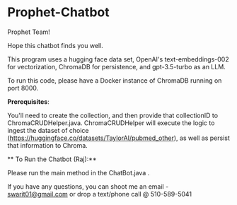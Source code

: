 # Prophet-Chatbot
Prophet Team!

Hope this chatbot finds you well. 

This program uses a hugging face data set, OpenAI's text-embeddings-002 for vectorization, ChromaDB for persistence, and gpt-3.5-turbo as an LLM.


To run this code, please have a Docker instance of ChromaDB running on port 8000.

**Prerequisites**:

You'll need to create the collection, and then provide that collectionID to ChromaCRUDHelper.java. ChromaCRUDHelper will execute the logic to ingest the dataset of choice (https://huggingface.co/datasets/TaylorAI/pubmed_other), as well as persist that information to Chroma.

** To Run the Chatbot (Raj):**

Please run the main method in the ChatBot.java . 


If you have any questions, you can shoot me an email - swarit01@gmail.com or drop a text/phone call @ 510-589-5041
